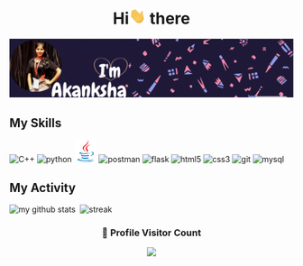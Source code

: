 <h1 align="center"> Hi<img src="https://raw.githubusercontent.com/ABSphreak/ABSphreak/master/gifs/Hi.gif" width="30px"> there</h1>
<p>

  ![Alt Text](https://github.com/AkankshaGaonkar/AkankshaGaonkar/blob/main/akanksha.gif)

## My Skills

<p align="left">
<img src="https://i.pinimg.com/originals/99/f8/87/99f887833c475448723d3c9ac16c179b.png" alt="C++" width="40" height="40"/> 
<img src="https://cdn3.iconfinder.com/data/icons/logos-and-brands-adobe/512/267_Python-512.png" alt="python" width="40" height="40"/>
<img src="https://raw.githubusercontent.com/devicons/devicon/master/icons/java/java-original.svg" alt="java" width="40" height="40"/>
<img src="https://www.google.com/imgres?imgurl=https%3A%2F%2Fblog.qualys.com%2Fwp-content%2Fuploads%2F2020%2F10%2Fpostman.jpg&imgrefurl=https%3A%2F%2Fblog.qualys.com%2Fproduct-tech%2F2019%2F10%2F07%2Fenhanced-api-scanning-with-postman-support-in-qualys-was&tbnid=E7WH6-NZxYyziM&vet=12ahUKEwjMorHM47v3AhX3ynMBHUe2BIgQMygCegUIARDEAQ..i&docid=5fm6vw-7Vr8HQM&w=1708&h=1044&q=postman%20api%20images&ved=2ahUKEwjMorHM47v3AhX3ynMBHUe2BIgQMygCegUIARDEAQ" alt="postman" width="40" height="40"/>
<img src="https://encrypted-tbn0.gstatic.com/images?q=tbn:ANd9GcSFLef3ojOQLTkRqk-D3QclWG1TInu-oYiEMQ&usqp=CAU" alt="flask" width="40" height="40"/>
<img src="https://upload.wikimedia.org/wikipedia/commons/thumb/6/61/HTML5_logo_and_wordmark.svg/512px-HTML5_logo_and_wordmark.svg.png" alt="html5" height="40"/> 
<img src="https://upload.wikimedia.org/wikipedia/commons/thumb/d/d5/CSS3_logo_and_wordmark.svg/1200px-CSS3_logo_and_wordmark.svg.png" alt="css3" height="40"/> 
<img src="https://www.vectorlogo.zone/logos/git-scm/git-scm-icon.svg" alt="git" width="40" height="40"/> 
<img src="https://i.pinimg.com/originals/50/f1/58/50f1582a95bdac10f1c3fa295c8b947b.png" alt="mysql" width="40" height="40"/>
  
</p>

## My Activity
<p>
    <img src="https://github-readme-stats.vercel.app/api?username=AkankshaGaonkar&theme=blue-green" alt="my github stats" width="400" height="165" />&nbsp;
    <img src="https://github-readme-streak-stats.herokuapp.com/?user=AkankshaGaonkar&theme=blue-green" alt="streak" width="400" height="165">
</p>
<!-- 
### Info
![info](https://metrics.lecoq.io/prasad145?template=classic&base.community=0&languages=1&introduction=1&languages.limit=8&languages.colors=github&languages.threshold=0%25&introduction.title=true&config.timezone=Asia%2FCalcutta) -->
<!--p>
  
  [![Prasad's github stats](https://github-readme-stats.vercel.app/api?username=prasad145&theme=blue-green)](https://github.com/prasad145/github-readme-stats)
  
  [![Prasad's github streak](https://github-readme-streak-stats.herokuapp.com/?user=prasad145&theme=blue-green)](https://github.com/prasad145/github-readme-streak-stats)
</p-->
<!-- [![Top Languages](https://github-readme-stats.vercel.app/api/top-langs/?username=vamshipv&layout=compact)](https://github.com/vamshipv/github-readme-stats) -->
<!-- ![GitHub Activity Graph](https://activity-graph.herokuapp.com/graph?username=AkankshaGaonkar&bg_color=000000&color=4fff67&line=4fff67&point=ffffff&area=true&hide_border=true)   -->

<div align=center>
  <h3><b>📍 Profile Visitor Count</b></h3>
</div>

<!-- ### 🏆 GitHub Profile Trophy:
  <a href="https://github.com/ryo-ma/github-profile-trophy">
  <img width=800 src="https://github-profile-trophy.vercel.app/?username=AkankshaGaonkar&column=8&theme=darkhub&no-frame=true&no-bg=true"/>
</a> -->
    
<!-- retro visitor counter -->  
<p align="center" >   
  <img src="https://profile-counter.glitch.me/AkankshaGaonkar/count.svg" />  
</p>
